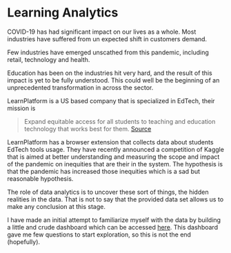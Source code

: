 # Learning Analytics

COVID-19 has had significant impact on our lives as a whole. Most industries have suffered from un expected shift in customers demand. 

Few industries have emerged unscathed from this pandemic, including retail, technology and health. 

Education has been on the industries hit very hard, and the result of this impact is yet to be fully understood. This could well be the beginning of an unprecedented transformation in across the sector. 

LearnPlatform is a US based company that is specialized in EdTech, their mission is

> Expand equitable access for all students to teaching and education technology that works best for them.  [Source](https://learnplatform.com/about-us)

LearnPlatform has a browser extension that collects data about students EdTech tools usage. They have recently announced a competition of Kaggle that is aimed at better understanding and measuring the scope and impact of the pandemic on inequities that are their in the system. The hypothesis is that the pandemic has increased those inequities which is a sad but reasonable hypothesis. 



The role of data analytics is to uncover these sort of things, the hidden realities in the data. That is not to say that the provided data set allows us to make any conclusion at this stage. 



I have made an initial attempt to familiarize myself with the data by building a little and crude dashboard which can be accessed [here](https://datastudio.google.com/reporting/b9c802f2-76cb-41cf-8dc0-e6a5d309f52e). This dashboard gave me few questions to start exploration, so this is not the end (hopefully).